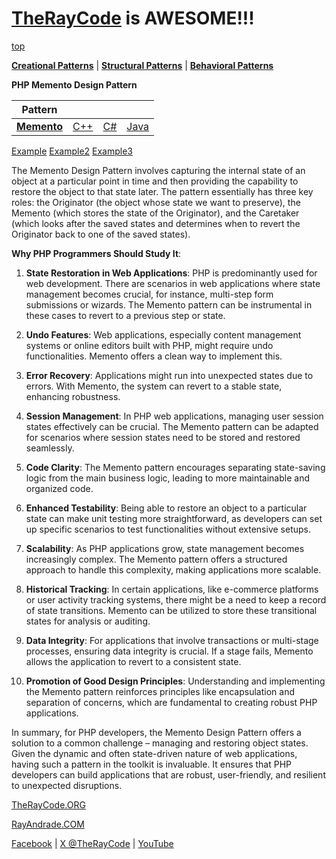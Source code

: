 # [TheRayCode](../../../README.md) is AWESOME!!!

[top](../README.md)

**[Creational Patterns](../../Creational/README.md)** | **[Structural Patterns](../../Structural/README.md)** | **[Behavioral Patterns](../README.md)**

**PHP Memento Design Pattern**

|Pattern|   |   |   |
|---|---|---|---|
| [**Memento**](README.md) | [C++](../../../CPP/Behavioral/Memento/README.md) | [C#](../../../Csharp/Behavioral/Memento/README.md) | [Java](../../../Java/Behavioral/Memento/README.md) |

[Example](Example/README.md) [Example2](Example2/README.md) [Example3](Example3/README.md)

The Memento Design Pattern involves capturing the internal state of an object at a particular point in time and then providing the capability to restore the object to that state later. The pattern essentially has three key roles: the Originator (the object whose state we want to preserve), the Memento (which stores the state of the Originator), and the Caretaker (which looks after the saved states and determines when to revert the Originator back to one of the saved states).

**Why PHP Programmers Should Study It**:

1. **State Restoration in Web Applications**: PHP is predominantly used for web development. There are scenarios in web applications where state management becomes crucial, for instance, multi-step form submissions or wizards. The Memento pattern can be instrumental in these cases to revert to a previous step or state.

2. **Undo Features**: Web applications, especially content management systems or online editors built with PHP, might require undo functionalities. Memento offers a clean way to implement this.

3. **Error Recovery**: Applications might run into unexpected states due to errors. With Memento, the system can revert to a stable state, enhancing robustness.

4. **Session Management**: In PHP web applications, managing user session states effectively can be crucial. The Memento pattern can be adapted for scenarios where session states need to be stored and restored seamlessly.

5. **Code Clarity**: The Memento pattern encourages separating state-saving logic from the main business logic, leading to more maintainable and organized code.

6. **Enhanced Testability**: Being able to restore an object to a particular state can make unit testing more straightforward, as developers can set up specific scenarios to test functionalities without extensive setups.

7. **Scalability**: As PHP applications grow, state management becomes increasingly complex. The Memento pattern offers a structured approach to handle this complexity, making applications more scalable.

8. **Historical Tracking**: In certain applications, like e-commerce platforms or user activity tracking systems, there might be a need to keep a record of state transitions. Memento can be utilized to store these transitional states for analysis or auditing.

9. **Data Integrity**: For applications that involve transactions or multi-stage processes, ensuring data integrity is crucial. If a stage fails, Memento allows the application to revert to a consistent state.

10. **Promotion of Good Design Principles**: Understanding and implementing the Memento pattern reinforces principles like encapsulation and separation of concerns, which are fundamental to creating robust PHP applications.

In summary, for PHP developers, the Memento Design Pattern offers a solution to a common challenge – managing and restoring object states. Given the dynamic and often state-driven nature of web applications, having such a pattern in the toolkit is invaluable. It ensures that PHP developers can build applications that are robust, user-friendly, and resilient to unexpected disruptions.

[TheRayCode.ORG](https://www.TheRayCode.org)

[RayAndrade.COM](https://www.RayAndrade.com)

[Facebook](https://www.facebook.com/TheRayCode/) | [X @TheRayCode](https://www.x.com/TheRayCode/) | [YouTube](https://www.youtube.com/TheRayCode/)
